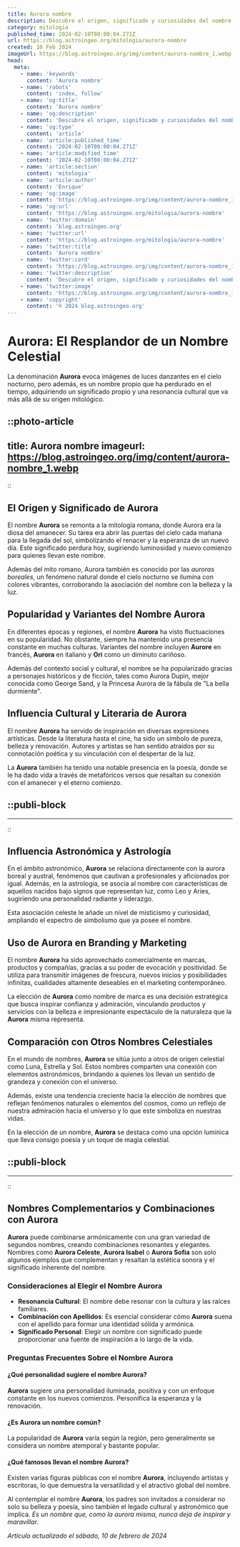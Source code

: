 ```yaml
---
title: Aurora nombre
description: Descubre el origen, significado y curiosidades del nombre Aurora. Encuentra la belleza y la historia detrás de este nombre clásico.
category: mitologia
published_time: 2024-02-10T08:00:04.271Z
url: https://blog.astroingeo.org/mitologia/aurora-nombre
created: 10 Feb 2024
imageUrl: https://blog.astroingeo.org/img/content/aurora-nombre_1.webp
head:
  meta:
    - name: 'keywords'
      content: 'Aurora nombre'
    - name: 'robots'
      content: 'index, follow'
    - name: 'og:title'
      content: 'Aurora nombre'
    - name: 'og:description'
      content: 'Descubre el origen, significado y curiosidades del nombre Aurora. Encuentra la belleza y la historia detrás de este nombre clásico.'
    - name: 'og:type'
      content: 'article'
    - name: 'article:published_time'
      content: '2024-02-10T08:00:04.271Z'
    - name: 'article:modified_time'
      content: '2024-02-10T08:00:04.271Z'
    - name: 'article:section'
      content: 'mitologia'
    - name: 'article:author'
      content: 'Enrique'
    - name: 'og:image'
      content: 'https://blog.astroingeo.org/img/content/aurora-nombre_1.webp'
    - name: 'og:url'
      content: 'https://blog.astroingeo.org/mitologia/aurora-nombre'
    - name: 'twitter:domain'
      content: 'blog.astroingeo.org'
    - name: 'twitter:url'
      content: 'https://blog.astroingeo.org/mitologia/aurora-nombre'
    - name: 'twitter:title'
      content: 'Aurora nombre'
    - name: 'twitter:card'
      content: 'https://blog.astroingeo.org/img/content/aurora-nombre_1.webp'
    - name: 'twitter:description'
      content: 'Descubre el origen, significado y curiosidades del nombre Aurora. Encuentra la belleza y la historia detrás de este nombre clásico.'
    - name: 'twitter:image'
      content: 'https://blog.astroingeo.org/img/content/aurora-nombre_1.webp'
    - name: 'copyright'
      content: '© 2024 blog.astroingeo.org'
---
```

# Aurora: El Resplandor de un Nombre Celestial

La denominación **Aurora** evoca imágenes de luces danzantes en el cielo nocturno, pero además, es un nombre propio que ha perdurado en el tiempo, adquiriendo un significado propio y una resonancia cultural que va más allá de su origen mitológico.


::photo-article
---
title: Aurora nombre
imageurl: https://blog.astroingeo.org/img/content/aurora-nombre_1.webp
---
::


## El Origen y Significado de Aurora
El nombre **Aurora** se remonta a la mitología romana, donde Aurora era la diosa del amanecer. Su tarea era abrir las puertas del cielo cada mañana para la llegada del sol, simbolizando el renacer y la esperanza de un nuevo día. Este significado perdura hoy, sugiriendo luminosidad y nuevo comienzo para quienes llevan este nombre.

Además del mito romano, Aurora también es conocido por las *auroras boreales*, un fenómeno natural donde el cielo nocturno se ilumina con colores vibrantes, corroborando la asociación del nombre con la belleza y la luz.

## Popularidad y Variantes del Nombre Aurora
En diferentes épocas y regiones, el nombre **Aurora** ha visto fluctuaciones en su popularidad. No obstante, siempre ha mantenido una presencia constante en muchas culturas. Variantes del nombre incluyen **Aurore** en francés, **Aurora** en italiano y **Ori** como un diminuto cariñoso.

Además del contexto social y cultural, el nombre se ha popularizado gracias a personajes históricos y de ficción, tales como Aurora Dupin, mejor conocida como George Sand, y la Princesa Aurora de la fábula de "La bella durmiente".

## Influencia Cultural y Literaria de Aurora
El nombre **Aurora** ha servido de inspiración en diversas expresiones artísticas. Desde la literatura hasta el cine, ha sido un símbolo de pureza, belleza y renovación. Autores y artistas se han sentido atraídos por su connotación poética y su vinculación con el despertar de la luz.

La **Aurora** también ha tenido una notable presencia en la poesía, donde se le ha dado vida a través de metafóricos versos que resaltan su conexión con el amanecer y el eterno comienzo.


  ::publi-block
  ---
  ---
  ::
  
  
## Influencia Astronómica y Astrología
En el ámbito astronómico, **Aurora** se relaciona directamente con la aurora boreal y austral, fenómenos que cautivan a profesionales y aficionados por igual. Además, en la astrología, se asocia al nombre con características de aquellos nacidos bajo signos que representan luz, como Leo y Aries, sugiriendo una personalidad radiante y liderazgo.

Esta asociación celeste le añade un nivel de misticismo y curiosidad, ampliando el espectro de simbolismo que ya posee el nombre.

## Uso de Aurora en Branding y Marketing
El nombre **Aurora** ha sido aprovechado comercialmente en marcas, productos y compañías, gracias a su poder de evocación y positividad. Se utiliza para transmitir imágenes de frescura, nuevos inicios y posibilidades infinitas, cualidades altamente deseables en el marketing contemporáneo.

La elección de **Aurora** como nombre de marca es una decisión estratégica que busca inspirar confianza y admiración, vinculando productos y servicios con la belleza e impresionante espectáculo de la naturaleza que la **Aurora** misma representa.

## Comparación con Otros Nombres Celestiales
En el mundo de nombres, **Aurora** se sitúa junto a otros de origen celestial como Luna, Estrella y Sol. Estos nombres comparten una conexión con elementos astronómicos, brindando a quienes los llevan un sentido de grandeza y conexión con el universo.

Además, existe una tendencia creciente hacia la elección de nombres que reflejan fenómenos naturales o elementos del cosmos, como un reflejo de nuestra admiración hacia el universo y lo que este simboliza en nuestras vidas.

En la elección de un nombre, **Aurora** se destaca como una opción lumínica que lleva consigo poesía y un toque de magia celestial.


  ::publi-block
  ---
  ---
  ::
  
  
## Nombres Complementarios y Combinaciones con Aurora
**Aurora** puede combinarse armónicamente con una gran variedad de segundos nombres, creando combinaciones resonantes y elegantes. Nombres como **Aurora Celeste**, **Aurora Isabel** o **Aurora Sofía** son solo algunos ejemplos que complementan y resaltan la estética sonora y el significado inherente del nombre.

### Consideraciones al Elegir el Nombre Aurora
- **Resonancia Cultural**: El nombre debe resonar con la cultura y las raíces familiares.
- **Combinación con Apellidos**: Es esencial considerar cómo **Aurora** suena con el apellido para formar una identidad sólida y armónica.
- **Significado Personal**: Elegir un nombre con significado puede proporcionar una fuente de inspiración a lo largo de la vida.
  
### Preguntas Frecuentes Sobre el Nombre Aurora

#### ¿Qué personalidad sugiere el nombre Aurora?
**Aurora** sugiere una personalidad iluminada, positiva y con un enfoque constante en los nuevos comienzos. Personifica la esperanza y la renovación.

#### ¿Es Aurora un nombre común?
La popularidad de **Aurora** varía según la región, pero generalmente se considera un nombre atemporal y bastante popular.

#### ¿Qué famosos llevan el nombre Aurora?
Existen varias figuras públicas con el nombre **Aurora**, incluyendo artistas y escritoras, lo que demuestra la versatilidad y el atractivo global del nombre.

Al contemplar el nombre **Aurora**, los padres son invitados a considerar no solo su belleza y poesía, sino también el legado cultural y astronómico que implica. *Es un nombre que, como la aurora misma, nunca deja de inspirar y maravillar.*

_Artículo actualizado el sábado, 10 de febrero de 2024_